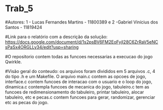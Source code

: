# Trab_5

#Autores: 1 - Lucas Fernandes Martins - 11800389 e 2 -Gabriel Vinícius dos Santos - 11819424

#Link para o relatório com a descrição da solução: https://docs.google.com/document/d/1s2psBV6FM2EoFyjI28C6ZrRaV5eNCsPaSx4ORGLLy34/edit?usp=sharing

#O repositorio contem todas as funcoes necessarias a execucao do jogo Qwirkle.

#Visão geral do conteudo: os arquivos foram divididos em 5 arquivos .c, 4 do tipo .h e um Makefile. O arquivo main.c contem as opcoes de jogo, interface.c contem funcoes de interacao com o usuario e o loop do jogo, dinamica.c contempla funcoes de mecanica do jogo, tabuleiro.c tem as funcoes de redimensionamento do tabuleiro, printar tabuleiro, alocar tabuleiro, etc e pecas.c contem funcoes para gerar, randomizar, gerenciar etc as pecas do jogo.

